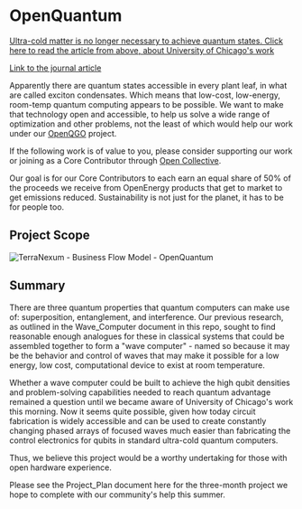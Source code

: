 # OpenQuantum

[Ultra-cold matter is no longer necessary to achieve quantum states. Click here to read the article from above, about University of Chicago's work](https://scitechdaily.com/natures-quantum-secret-link-discovered-between-photosynthesis-and-fifth-state-of-matter/) 

[Link to the journal article](https://journals.aps.org/prxenergy/abstract/10.1103/PRXEnergy.2.023002)

Apparently there are quantum states accessible in every plant leaf, in what are called exciton condensates. Which means that low-cost, low-energy, room-temp quantum computing appears to be possible. We want to make that technology open and accessible, to help us solve a wide range of optimization and other problems, not the least of which would help our work under our [OpenQGO](https://github.com/terranexum/OpenQGO) project.

If the following work is of value to you, please consider supporting our work or joining as a Core Contributor through [Open Collective](https://opencollective.com/terranexum/projects/openquantum). 

Our goal is for our Core Contributors to each earn an equal share of 50% of the proceeds we receive from OpenEnergy products that get to market to get emissions reduced. Sustainability is not just for the planet, it has to be for people too.

## Project Scope
![TerraNexum - Business Flow Model - OpenQuantum](https://github.com/terranexum/OpenQuantum/assets/20586685/13550adf-3cb5-4747-811e-95e3ba77139e)

## Summary

There are three quantum properties that quantum computers can make use of: superposition, entanglement, and interference. Our previous research, as outlined in the Wave_Computer document in this repo, sought to find reasonable enough analogues for these in classical systems that could be assembled together to form a "wave computer" - named so because it may be the behavior and control of waves that may make it possible for a low energy, low cost, computational device to exist at room temperature. 

Whether a wave computer could be built to achieve the high qubit densities and problem-solving capabilities needed to reach quantum advantage remained a question until we became aware of University of Chicago's work this morning. Now it seems quite possible, given how today circuit fabrication is widely accessible and can be used to create constantly changing phased arrays of focused waves much easier than fabricating the control electronics for qubits in standard ultra-cold quantum computers. 

Thus, we believe this project would be a worthy undertaking for those with open hardware experience.

Please see the Project_Plan document here for the three-month project we hope to complete with our community's help this summer. 
